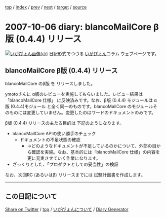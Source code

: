 [top](../index.html) 
 / [index](https://igapyon.github.io/diary/2007/index.html) 
 / [prev](https://igapyon.github.io/diary/2007/ig071005.html) 
 / [next](https://igapyon.github.io/diary/2007/ig071008.html) 
 / [target](https://igapyon.github.io/diary/2007/ig071006.html) 
 / [source](https://github.com/igapyon/diary/blob/gh-pages/2007/ig071006.html.src.md) 

2007-10-06 diary: blancoMailCore β版 (0.4.4) リリース
=====================================================================================================
[![いがぴょん画像(小)](https://igapyon.github.io/diary/images/iga200306s.jpg "いがぴょん")](https://igapyon.github.io/diary/memo/memoigapyon.html) 日記形式でつづる [いがぴょん](https://igapyon.github.io/diary/memo/memoigapyon.html)コラム ウェブページです。

## blancoMailCore β版 (0.4.4) リリース

blancoMailCore のβ版 を リリースしました。

ymotoさんに α版のレビューを実施してもらいました。レビュー結果は 「blancoMailCore 仕様」 に反映済みです。なお、β版 (0.4.4) モジュールは α版 (0.4.4)モジュール と全く同一のものです。blancoMailCore のモジュールそのものには変更していません。変更したのはワードのドキュメントのみです。

β版 (0.4.4) リリースの主たる目的は 下記のようになります。

* blancoMailCore APIの使い勝手のチェック
  * ドキュメントの不足状態の確認
    * →どのようなドキュメントが不足しているのかについて、外部の目から確認を実施。なお、基本的には「blancoMailCore 仕様」の内容を更に充実させていく作業になります。 
* ざっくりとした、「プロダクトとしての妥当性」の検証 


なお、次回RC (あるいはβ) リリースまでには 試験計画書を作成します。

----------------------------------------------------------------------------------------------------

## この日記について

[Share on Twitter](https://twitter.com/intent/tweet?hashtags=igapyon%2Cdiary%2C%E3%81%84%E3%81%8C%E3%81%B4%E3%82%87%E3%82%93&text=blancoMailCore+%CE%B2%E7%89%88+%280.4.4%29+%E3%83%AA%E3%83%AA%E3%83%BC%E3%82%B9&url=https%3A%2F%2Figapyon.github.io%2Fdiary%2F2007%2Fig071006.html) / [top](../index.html) / [いがぴょんについて](https://igapyon.github.io/diary/memo/memoigapyon.html) / [Diary Generator](https://github.com/igapyon/igapyonv3)
